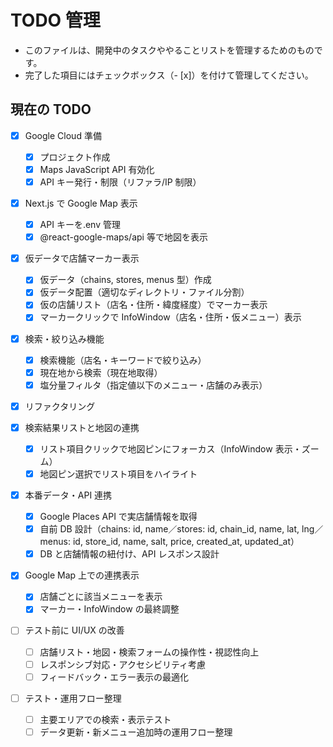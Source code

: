 # TODO 管理

- このファイルは、開発中のタスクややることリストを管理するためのものです。
- 完了した項目にはチェックボックス（- [x]）を付けて管理してください。

## 現在の TODO

- [x] Google Cloud 準備

  - [x] プロジェクト作成
  - [x] Maps JavaScript API 有効化
  - [x] API キー発行・制限（リファラ/IP 制限）

- [x] Next.js で Google Map 表示

  - [x] API キーを.env 管理
  - [x] @react-google-maps/api 等で地図を表示

- [x] 仮データで店舗マーカー表示

  - [x] 仮データ（chains, stores, menus 型）作成
  - [x] 仮データ配置（適切なディレクトリ・ファイル分割）
  - [x] 仮の店舗リスト（店名・住所・緯度経度）でマーカー表示
  - [x] マーカークリックで InfoWindow（店名・住所・仮メニュー）表示

- [x] 検索・絞り込み機能

  - [x] 検索機能（店名・キーワードで絞り込み）
  - [x] 現在地から検索（現在地取得）
  - [x] 塩分量フィルタ（指定値以下のメニュー・店舗のみ表示）

- [x] リファクタリング

- [x] 検索結果リストと地図の連携

  - [x] リスト項目クリックで地図ピンにフォーカス（InfoWindow 表示・ズーム）
  - [x] 地図ピン選択でリスト項目をハイライト

- [x] 本番データ・API 連携

  - [x] Google Places API で実店舗情報を取得
  - [x] 自前 DB 設計（chains: id, name／stores: id, chain_id, name, lat, lng／menus: id, store_id, name, salt, price, created_at, updated_at）
  - [x] DB と店舗情報の紐付け、API レスポンス設計

- [x] Google Map 上での連携表示

  - [x] 店舗ごとに該当メニューを表示
  - [x] マーカー・InfoWindow の最終調整

- [ ] テスト前に UI/UX の改善

  - [ ] 店舗リスト・地図・検索フォームの操作性・視認性向上
  - [ ] レスポンシブ対応・アクセシビリティ考慮
  - [ ] フィードバック・エラー表示の最適化

- [ ] テスト・運用フロー整理
  - [ ] 主要エリアでの検索・表示テスト
  - [ ] データ更新・新メニュー追加時の運用フロー整理

